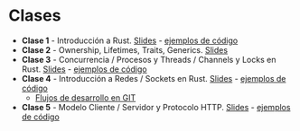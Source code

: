 # Clases

* **Clase 1** - Introducción a Rust. [Slides](./clases/1-introduccion.pdf) - [ejemplos de código](./clases/clase-01.tar.bz2)
* **Clase 2** - Ownership, Lifetimes, Traits, Generics. [Slides](./clases/2-ownership.pdf)
* **Clase 3** - Concurrencia / Procesos y Threads / Channels y Locks en Rust. [Slides](./clases/3-concurrencia.pdf) - [ejemplos de código](./clases/clase-03.tar.bz2)
* **Clase 4** - Introducción a Redes / Sockets en Rust. [Slides](./clases/4-sockets.pdf) - [ejemplos de código](./clases/clase-04.tar.bz2)
  * [Flujos de desarrollo en GIT](./clases/git.pdf)
* **Clase 5** - Modelo Cliente / Servidor y Protocolo HTTP. [Slides](./clases/cliente_servidor.pdf) - [ejemplos de código](./clases/clase-05.tar.bz2)

